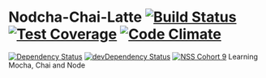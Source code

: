 # Nodcha-Chai-Latte [![Build Status](https://travis-ci.org/jybjones/Nodcha-Chai-Latte.svg?branch=master)](https://travis-ci.org/jybjones/Nodcha-Chai-Latte) [![Test Coverage](https://codeclimate.com/github/jybjones/Nodcha-Chai-Latte/badges/coverage.svg)](https://codeclimate.com/github/jybjones/Nodcha-Chai-Latte/coverage) [![Code Climate](https://codeclimate.com/github/jybjones/Nodcha-Chai-Latte/badges/gpa.svg)](https://codeclimate.com/github/jybjones/Nodcha-Chai-Latte)

[![Dependency Status](https://david-dm.org/jybjones/Nodcha-Chai-Latte.svg)](https://david-dm.org/jybjones/Nodcha-Chai-Latte) [![devDependency Status](https://david-dm.org/jybjones/Nodcha-Chai-Latte/dev-status.svg)](https://david-dm.org/jybjones/Nodcha-Chai-Latte#info=devDependencies)
[![NSS Cohort 9](https://img.shields.io/badge/NSS-Cohort%209-ff69b4.svg)](http://nashvillesoftwareschool.com)
Learning Mocha, Chai and Node

